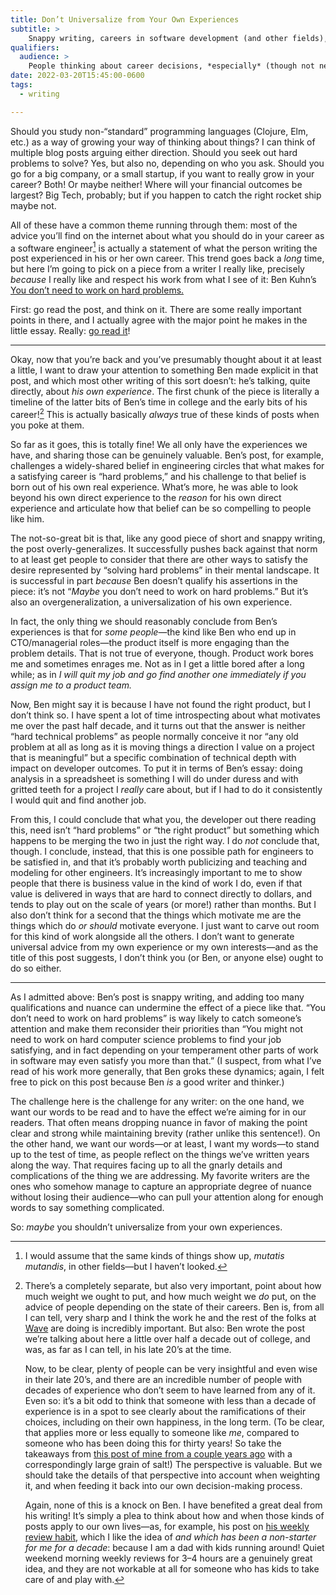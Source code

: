 ```yaml
---
title: Don’t Universalize from Your Own Experiences
subtitle: >
    Snappy writing, careers in software development (and other fields), advice-giving, and 
qualifiers:
  audience: >
    People thinking about career decisions, *especially* (though not necessarily only) in software development.
date: 2022-03-20T15:45:00-0600
tags:
  - writing

---
```


Should you study non-“standard” programming languages (Clojure, Elm, etc.) as a way of growing your way of thinking about things? I can think of multiple blog posts arguing either direction. Should you seek out hard problems to solve? Yes, but also no, depending on who you ask. Should you go for a big company, or a small startup, if you want to really grow in your career? Both! Or maybe neither! Where will your financial outcomes be largest? Big Tech, probably; but if you happen to catch the right rocket ship maybe not.

All of these have a common theme running through them: most of the advice you’ll find on the internet about what you should do in your career as a software engineer[^other-engineering] is actually a statement of what the person writing the post experienced in his or her own career. This trend goes back a *long* time, but here I’m going to pick on a piece from a writer I really like, precisely *because* I really like and respect his work from what I see of it: Ben Kuhn’s [You don’t need to work on hard problems.][hard]

First: go read the post, and think on it. There are some really important points in there, and I actually agree with the major point he makes in the little essay. Really: [go read it][hard]!

[hard]: https://www.benkuhn.net/hard/

---

Okay, now that you’re back and you’ve presumably thought about it at least a little, I want to draw your attention to something Ben made explicit in that post, and which most other writing of this sort doesn’t: he’s talking, quite directly, about *his own experience*. The first chunk of the piece is literally a timeline of the latter bits of Ben’s time in college and the early bits of his career![^early-advice] This is actually basically *always* true of these kinds of posts when you poke at them.

So far as it goes, this is totally fine! We all only have the experiences we have, and sharing those can be genuinely valuable. Ben’s post, for example, challenges a widely-shared belief in engineering circles that what makes for a satisfying career is “hard problems,” and his challenge to that belief is born out of his own real experience. What’s more, he was able to look beyond his own direct experience to the *reason* for his own direct experience and articulate how that belief can be so compelling to people like him.

The not-so-great bit is that, like any good piece of short and snappy writing, the post overly-generalizes. It successfully pushes back against that norm to at least get people to consider that there are other ways to satisfy the desire represented by “solving hard problems” in their mental landscape. It is successful in part *because* Ben doesn’t qualify his assertions in the piece: it’s not “*Maybe* you don’t need to work on hard problems.” But it’s also an overgeneralization, a universalization of his own experience.

In fact, the only thing we should reasonably conclude from Ben’s experiences is that for *some people*—the kind like Ben who end up in CTO/managerial roles—the product itself is more engaging than the problem details. That is not true of everyone, though. Product work bores me and sometimes enrages me. Not as in I get a little bored after a long while; as in *I will quit my job and go find another one *immediately* if you assign me to a product team.*

Now, Ben might say it is because I have not found the right product, but I don’t think so. I have spent a lot of time introspecting about what motivates me over the past half decade, and it turns out that the answer is neither “hard technical problems” as people normally conceive it nor “any old problem at all as long as it is moving things a direction I value on a project that is meaningful” but a specific combination of technical depth with impact on developer outcomes. To put it in terms of Ben’s essay: doing analysis in a spreadsheet is something I will do under duress and with gritted teeth for a project I *really* care about, but if I had to do it consistently I would quit and find another job.

From this, I could conclude that what you, the developer out there reading this, need isn’t “hard problems” or “the right product” but something which happens to be merging the two in just the right way. I do *not* conclude that, though. I conclude, instead, that this is one possible path for engineers to be satisfied in, and that it’s probably worth publicizing and teaching and modeling for other engineers. It’s increasingly important to me to show people that there is business value in the kind of work I do, even if that value is delivered in ways that are hard to connect directly to dollars, and tends to play out on the scale of years (or more!) rather than months. But I also don’t think for a second that the things which motivate me are the things which do *or should* motivate everyone. I just want to carve out room for this kind of work alongside all the others. I don’t want to generate universal advice from my own experience or my own interests—and as the title of this post suggests, I don’t think you (or Ben, or anyone else) ought to do so either.

---

As I admitted above: Ben’s post is snappy writing, and adding too many qualifications and nuance can undermine the effect of a piece like that. “You don’t need to work on hard problems” is way likely to catch someone’s attention and make them reconsider their priorities than “You might not need to work on hard computer science problems to find your job satisfying, and in fact depending on your temperament other parts of work in software may even satisfy you more than that.” (I suspect, from what I’ve read of his work more generally, that Ben groks these dynamics; again, I felt free to pick on this post because Ben *is* a good writer and thinker.)

The challenge here is the challenge for any writer: on the one hand, we want our words to be read and to have the effect we’re aiming for in our readers. That often means dropping nuance in favor of making the point clear and strong while maintaining brevity (rather unlike this sentence!). On the other hand, we want our words—or at least, I want my words—to stand up to the test of time, as people reflect on the things we’ve written years along the way. That requires facing up to all the gnarly details and complications of the thing we are addressing. My favorite writers are the ones who somehow manage to capture an appropriate degree of nuance without losing their audience—who can pull your attention along for enough words to say something complicated.

So: *maybe* you shouldn’t universalize from your own experiences.



[^other-engineering]: I would assume that the same kinds of things show up, _mutatis mutandis_, in other fields—but I haven’t looked.

[^early-advice]: There’s a completely separate, but also very important, point about how much weight we ought to put, and how much weight we *do* put, on the advice of people depending on the state of their careers. Ben is, from all I can tell, very sharp and I think the work he and the rest of the folks at [Wave](http://www.wave.com) are doing is incredibly important. But also: Ben wrote the post we’re talking about here a little over half a decade out of college, and was, as far as I can tell, in his late 20’s at the time.

    Now, to be clear, plenty of people can be very insightful and even wise in their late 20’s, and there are an incredible number of people with decades of experience who don’t seem to have learned from any of it. Even so: it’s a bit odd to think that someone with less than a decade of experience is in a spot to see clearly about the ramifications of their choices, including on their own happiness, in the long term. (To be clear, that applies more or less equally to someone like *me*, compared to someone who has been doing this for thirty years! So take the takeaways from [this post of mine from a couple years ago](https://v4.chriskrycho.com/2018/career-trajectory.html) with a correspondingly large grain of salt!) The perspective is valuable. But we should take the details of that perspective into account when weighting it, and when feeding it back into our own decision-making process.

    Again, none of this is a knock on Ben. I have benefited a great deal from his writing! It’s simply a plea to think about how and when those kinds of posts apply to our own lives—as, for example, his post on [his weekly review habit](https://www.benkuhn.net/weekly/), which I like the idea of *and which has been a non-starter for me for a decade*: because I am a dad with kids running around! Quiet weekend morning weekly reviews for 3–4 hours are a genuinely great idea, and they are not workable at all for someone who has kids to take care of and play with.
